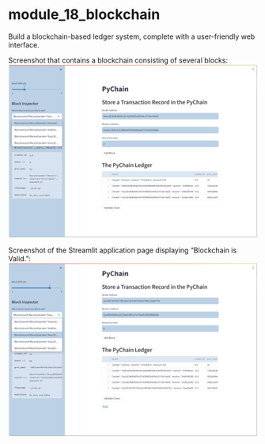 # module_18_blockchain
Build a blockchain-based ledger system, complete with a user-friendly web interface.

Screenshot that contains a blockchain consisting of several blocks:
![Alt text](<Screen Shot 08-03-23 at 11.56 AM-1.PNG>)

Screenshot of the Streamlit application page displaying “Blockchain is Valid.”:
![Alt text](<Screen Shot 08-03-23 at 11.58 AM-1.PNG>)

